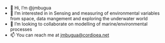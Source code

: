 - 👋 Hi, I’m @jmbugua
- 👀 I’m interested in in Sensing and measuring of environmental variables from space, data mangement and exploring the underwater world
- 💞️ I’m looking to collaborate on modelling of marine/environmental processes
- 📫 You can reach me at jmbugua@cordioea.net

<!---
jmbugua/jmbugua is a ✨ special ✨ repository because its `README.md` (this file) appears on your GitHub profile.
You can click the Preview link to take a look at your changes.
--->
